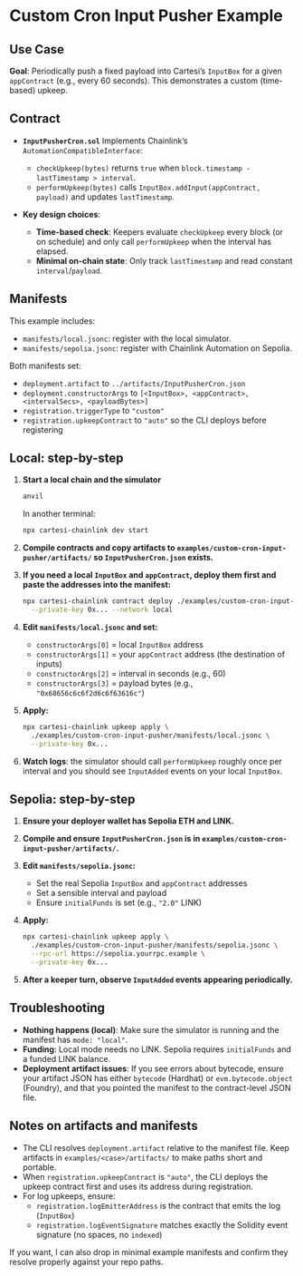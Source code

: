 # Custom Cron Input Pusher Example

## Use Case

**Goal**: Periodically push a fixed payload into Cartesi’s `InputBox` for a given `appContract` (e.g., every 60 seconds). This demonstrates a custom (time-based) upkeep.

## Contract

*   **`InputPusherCron.sol`**
    Implements Chainlink’s `AutomationCompatibleInterface`:

    *   `checkUpkeep(bytes)` returns `true` when `block.timestamp - lastTimestamp > interval`.
    *   `performUpkeep(bytes)` calls `InputBox.addInput(appContract, payload)` and updates `lastTimestamp`.

*   **Key design choices**:
    *   **Time-based check**: Keepers evaluate `checkUpkeep` every block (or on schedule) and only call `performUpkeep` when the interval has elapsed.
    *   **Minimal on-chain state**: Only track `lastTimestamp` and read constant `interval`/`payload`.

## Manifests

This example includes:

*   `manifests/local.jsonc`: register with the local simulator.
*   `manifests/sepolia.jsonc`: register with Chainlink Automation on Sepolia.

Both manifests set:

*   `deployment.artifact` to `../artifacts/InputPusherCron.json`
*   `deployment.constructorArgs` to `[<InputBox>, <appContract>, <intervalSecs>, <payloadBytes>]`
*   `registration.triggerType` to `"custom"`
*   `registration.upkeepContract` to `"auto"` so the CLI deploys before registering

## Local: step-by-step

1.  **Start a local chain and the simulator**
    ```bash
    anvil
    ```
    In another terminal:
    ```bash
    npx cartesi-chainlink dev start
    ```

2.  **Compile contracts and copy artifacts to `examples/custom-cron-input-pusher/artifacts/` so `InputPusherCron.json` exists.**

3.  **If you need a local `InputBox` and `appContract`, deploy them first and paste the addresses into the manifest:**
    ```bash
    npx cartesi-chainlink contract deploy ./examples/custom-cron-input-pusher/artifacts/InputBox.json \
      --private-key 0x... --network local
    ```

4.  **Edit `manifests/local.jsonc` and set:**
    *   `constructorArgs[0]` = local `InputBox` address
    *   `constructorArgs[1]` = your `appContract` address (the destination of inputs)
    *   `constructorArgs[2]` = interval in seconds (e.g., 60)
    *   `constructorArgs[3]` = payload bytes (e.g., `"0x68656c6c6f2d6c6f63616c"`)

5.  **Apply:**
    ```bash
    npx cartesi-chainlink upkeep apply \
      ./examples/custom-cron-input-pusher/manifests/local.jsonc \
      --private-key 0x...
    ```

6.  **Watch logs**: the simulator should call `performUpkeep` roughly once per interval and you should see `InputAdded` events on your local `InputBox`.

## Sepolia: step-by-step

1.  **Ensure your deployer wallet has Sepolia ETH and LINK.**

2.  **Compile and ensure `InputPusherCron.json` is in `examples/custom-cron-input-pusher/artifacts/`.**

3.  **Edit `manifests/sepolia.jsonc`:**
    *   Set the real Sepolia `InputBox` and `appContract` addresses
    *   Set a sensible interval and payload
    *   Ensure `initialFunds` is set (e.g., `"2.0"` LINK)

4.  **Apply:**
    ```bash
    npx cartesi-chainlink upkeep apply \
      ./examples/custom-cron-input-pusher/manifests/sepolia.jsonc \
      --rpc-url https://sepolia.yourrpc.example \
      --private-key 0x...
    ```
5.  **After a keeper turn, observe `InputAdded` events appearing periodically.**

## Troubleshooting

*   **Nothing happens (local)**: Make sure the simulator is running and the manifest has `mode: "local"`.
*   **Funding**: Local mode needs no LINK. Sepolia requires `initialFunds` and a funded LINK balance.
*   **Deployment artifact issues**: If you see errors about bytecode, ensure your artifact JSON has either `bytecode` (Hardhat) or `evm.bytecode.object` (Foundry), and that you pointed the manifest to the contract-level JSON file.

## Notes on artifacts and manifests

*   The CLI resolves `deployment.artifact` relative to the manifest file. Keep artifacts in `examples/<case>/artifacts/` to make paths short and portable.
*   When `registration.upkeepContract` is `"auto"`, the CLI deploys the upkeep contract first and uses its address during registration.
*   For log upkeeps, ensure:
    *   `registration.logEmitterAddress` is the contract that emits the log (`InputBox`)
    *   `registration.logEventSignature` matches exactly the Solidity event signature (no spaces, no `indexed`)

If you want, I can also drop in minimal example manifests and confirm they resolve properly against your repo paths.
